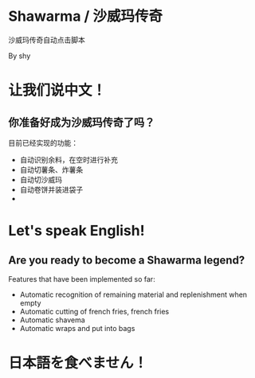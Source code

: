 # Shawarma / 沙威玛传奇
沙威玛传奇自动点击脚本

By shy

# 让我们说中文！
## 你准备好成为沙威玛传奇了吗？
目前已经实现的功能：
- 自动识别余料，在空时进行补充
- 自动切薯条、炸薯条
- 自动切沙威玛
- 自动卷饼并装进袋子
- 
# Let's speak English!
## Are you ready to become a Shawarma legend?
Features that have been implemented so far:
- Automatic recognition of remaining material and replenishment when empty
- Automatic cutting of french fries, french fries
- Automatic shavema
- Automatic wraps and put into bags

# 日本語を食べません！
